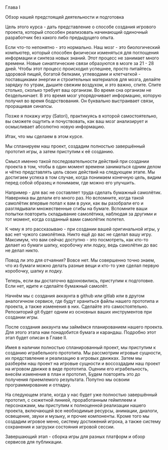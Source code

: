 
Глава I 

Обзор нашей предстоящей деятельности и подготовка

Цель этого курса - дать представление о способе создания игрового проекта, который способен реализовать  начинающий одиночный разработчик без какого либо предыдущего опыта.

Если что-то непонятно - это нормально. Наш мозг - это биологический компьютер, который способен физически изменяться для поглощения информации и синтеза новых знаний. Этот процесс не занимает много времени. Новые синаптические связи образуются в мозге за 21 - 28 дней. Чтобы этот процесс происходил успешнее, просто питайтесь здоровой пищей, богатой белками, углеводами и клетчаткой - поставщиками энергии и строительных материалов для мозга, делайте зарядку по утрам, дышите свежим воздухом, и это важно, спите. Спите столько, сколько требует ваш организм. Во время сна организм не бездельничает. В это время мозг упорядочивает информацию, которую получил во время бодрствования. Он буквально выстраивает связи, проращивая синапсы.

Позже я покажу игру (Satori), практикуясь в которой самостоятельно, вы сможете ощутить и почуствовать, как ваш мозг анализирует и осмысливает абсолютно новую информацию.

Итак, что мы сделаем в этом курсе.

Мы спланируем наш проект, создадим полностью завершённый прототип игры, а затем приступим к её созданию.

Смысл именно такой последовательности действий при создании проекта в том, чтобы в один момент времени заниматься одним делом и чётко представлять цель своих действий на следующем этапе. Мы достигаем успеха в том случае, когда понимаем конечную цель, видим перед собой образец и понимаем, где можно его улучшить.

Например - для вас не составляет труда сделать бумажный самолётик. Наверняка вы делали его много раз. Но вспомните, когда такой самолётик впервые попал к вам в руки, как вы разобрали его и разглядывали множественные сгибы на бумаге. Вспомните ваши попытки повторить складывание самолётика, наблюдая за другими и тот момент, когда созданный вами самолётик полетел.

К чему я это рассказываю - при создании вашей оригинальной игры, у вас нет чужого самолётика. Никто ещё до вас не сделал вашу игру. Максимум, что вам сейчас доступно - это посмотреть, как кто-то делает из бумаги шапку, коробочку или лодку, ведь самолётик до вас не делал никто.

Повод ли это для отчаяния? Вовсе нет. Мы совершенно точно знаем, что из бумаги можно делать разные вещи и кто-то уже сделал первую коробочку, шапку и лодку.

Теперь, если вы достаточно вдохновились, приступим к подготовке. Если нет, идите и сделайте бумажный самолёт.

Начнём мы с создания аккаунта в github или gitlab или в другом аналогичном сервисе, где будут храниться файлы нашего прототипа и проекта, а также изменения в них. Сделайте это самостоятельно. Репозиторий git будет одним из основных ваших инструментов при создании игры.

После создания аккаунта мы займёмся планированием нашего проекта. Для этого этапа нам понадобится бумага и карандаш. Подробно этот этап будет описан в Главе II.

Имея в наличии полностью спланированный проект, мы приступим к созданию играбельного прототипа. Мы рассмотрим игровые сущности, их представление и реализацию в игровых движках. Затем мы разберём наш проект на игровые сущности и воссоздадим наш проект на игровом движке в виде прототипа. Оценим его играбельность, внесём изменения в план и прототип, Будем повторять это до получения приемлемого результата. Попутно мы освоим программирование и отладку.

На следующем этапе, когда у нас будет уже полностью завершённый прототип, с сюжетной линией, проработанным геймплеем и персонажами, мы приступим к полноценной реализации нашего проекта, включающей все необходимые ресурсы, анимации, диалоги, освещение, звуки и музыку, и прочие компоненты. Кроме того мы создадим игровое меню, систему достижений игрока, а также систему сохранения и загрузки состояния игровой сессии.

Завершающий этап - сборка игры для разных платформ и обзор сервисов для публикации.
